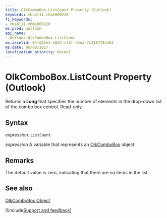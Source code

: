 ```yaml
---
title: OlkComboBox.ListCount Property (Outlook)
keywords: vbaol11.chm1000220
f1_keywords:
- vbaol11.chm1000220
ms.prod: outlook
api_name:
- Outlook.OlkComboBox.ListCount
ms.assetid: 04fd21e1-e822-cf5f-a6ea-7c318778a163
ms.date: 06/08/2017
localization_priority: Normal
---
```



# OlkComboBox.ListCount Property (Outlook)

Returns a  **Long** that specifies the number of elements in the drop-down list of the combo box control. Read-only.


## Syntax

_expression_. `ListCount`

_expression_ A variable that represents an [OlkComboBox](./Outlook.OlkComboBox.md) object.


## Remarks

The default value is zero, indicating that there are no items in the list.


## See also


[OlkComboBox Object](Outlook.OlkComboBox.md)

[!include[Support and feedback](~/includes/feedback-boilerplate.md)]